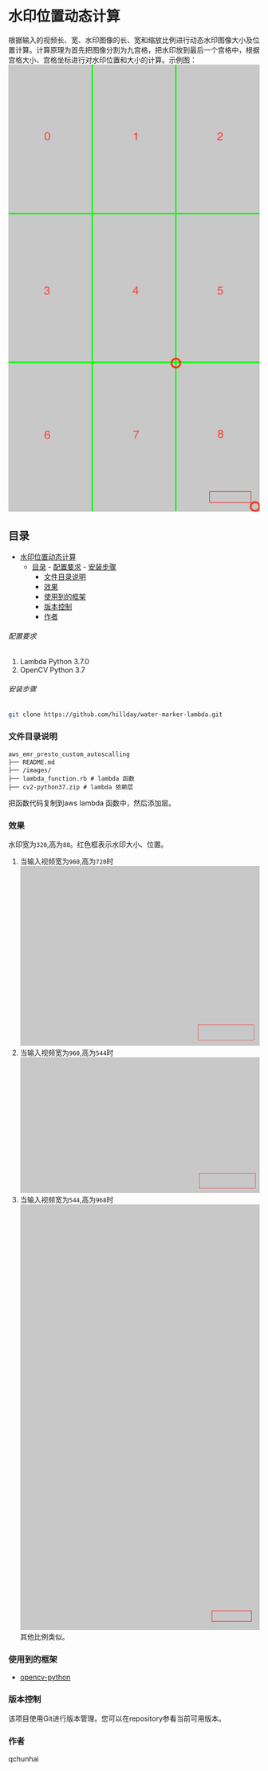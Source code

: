 # 水印位置动态计算

根据输入的视频长、宽、水印图像的长、宽和缩放比例进行动态水印图像大小及位置计算。计算原理为首先把图像分割为九宫格，把水印放到最后一个宫格中，根据宫格大小、宫格坐标进行对水印位置和大小的计算。示例图：
![](./images/template_water_marker.png)
## 目录

- [水印位置动态计算](#水印位置动态计算)
  - [目录](#目录)
          - [配置要求](#配置要求)
          - [安装步骤](#安装步骤)
    - [文件目录说明](#文件目录说明)
    - [效果](#效果)
    - [使用到的框架](#使用到的框架)
    - [版本控制](#版本控制)
    - [作者](#作者)

###### 配置要求

1. Lambda Python 3.7.0
2. OpenCV Python 3.7

###### 安装步骤
```sh
git clone https://github.com/hillday/water-marker-lambda.git
```

### 文件目录说明

```
aws_emr_presto_custom_autoscalling 
├── README.md
├── /images/
├── lambda_function.rb # lambda 函数
├── cv2-python37.zip # lambda 依赖层
```
把函数代码复制到aws lambda 函数中，然后添加层。

### 效果
水印宽为`320`,高为`88`。红色框表示水印大小、位置。
1. 当输入视频宽为`960`,高为`720`时
   ![](./images/test_water960_720.png)
2. 当输入视频宽为`960`,高为`544`时
   ![](./images/test_water960_544.png)
3. 当输入视频宽为`544`,高为`968`时<br/>
   ![](./images/test_water544_968.png)
其他比例类似。


### 使用到的框架

- [opencv-python](https://pypi.org/project/opencv-python/)

### 版本控制

该项目使用Git进行版本管理。您可以在repository参看当前可用版本。

### 作者

qchunhai

